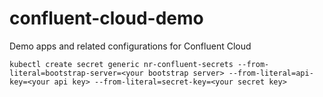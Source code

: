 # confluent-cloud-demo

Demo apps and related configurations for Confluent Cloud

```
kubectl create secret generic nr-confluent-secrets --from-literal=bootstrap-server=<your bootstrap server> --from-literal=api-key=<your api key> --from-literal=secret-key=<your secret key>
```